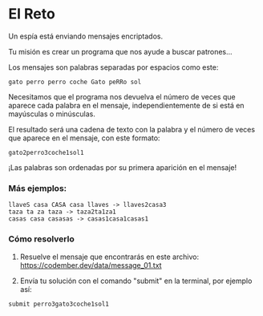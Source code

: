 # El Reto
Un espía está enviando mensajes encriptados.

Tu misión es crear un programa que nos ayude a buscar patrones...

Los mensajes son palabras separadas por espacios como este:
```
gato perro perro coche Gato peRRo sol
```

Necesitamos que el programa nos devuelva el número de veces que aparece cada palabra en el mensaje, independientemente de si está en mayúsculas o minúsculas.

El resultado será una cadena de texto con la palabra y el número de veces que aparece en el mensaje, con este formato:

```
gato2perro3coche1sol1
```

¡Las palabras son ordenadas por su primera aparición en el mensaje!

### Más ejemplos:
```
llaveS casa CASA casa llaves -> llaves2casa3
taza ta za taza -> taza2ta1za1
casas casa casasas -> casas1casa1casas1
```

### Cómo resolverlo
1. Resuelve el mensaje que encontrarás en este archivo: https://codember.dev/data/message_01.txt

2. Envía tu solución con el comando "submit" en la terminal, por ejemplo así:
```
submit perro3gato3coche1sol1
```